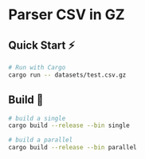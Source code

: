 # Parser CSV in GZ

## Quick Start ⚡️
```bash
# Run with Cargo
cargo run -- datasets/test.csv.gz
```

## Build 🚀
```bash
# build a single
cargo build --release --bin single

# build a parallel
cargo build --release --bin parallel
```